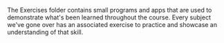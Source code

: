 The Exercises folder contains small programs and apps that are used to demonstrate what's been learned throughout the course. Every subject we've gone over has an associated exercise to practice and showcase an understanding of that skill.  